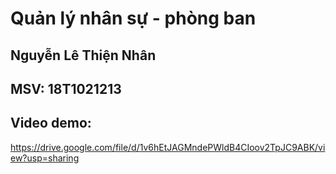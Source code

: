 # Quản lý nhân sự - phòng ban
## Nguyễn Lê Thiện Nhân
## MSV: 18T1021213

## Video demo: 
https://drive.google.com/file/d/1v6hEtJAGMndePWldB4CIoov2TpJC9ABK/view?usp=sharing